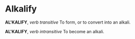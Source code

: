 # Alkalify

**AL'KALIFY**, _verb transitive_ To form, or to convert into an alkali.

**AL'KALIFY**, _verb intransitive_ To become an alkali.